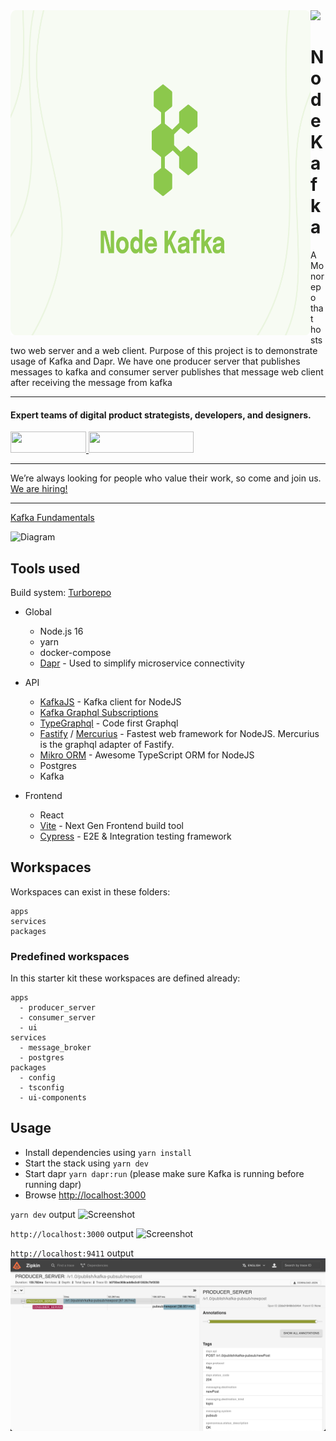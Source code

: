 <img align="left" src="./assets/preview.svg" width="480" height="520" />

<div>
  <a href="https://www.wednesday.is/?utm_source=github&utm_medium=kafka-node-example" align="left" style="margin-left: 0;">
    <img src="https://uploads-ssl.webflow.com/5ee36ce1473112550f1e1739/5f5879492fafecdb3e5b0e75_wednesday_logo.svg">
  </a>
  <p>
    <h1 align="left">Node Kafka </h1>
  </p>

  <p>
A Monorepo that hosts two web server and a web client. Purpose of this project is to demonstrate usage of Kafka and Dapr. We have one producer server that publishes messages to kafka and consumer server publishes that message web client after receiving the message from kafka
  </p>

---

  <p>
    <h4>
      Expert teams of digital product strategists, developers, and designers.
    </h4>
  </p>

  <div>
    <a href="https://www.wednesday.is/contact-us/?utm_source=github&utm_medium=kafka-node-example" target="_blank">
      <img src="https://uploads-ssl.webflow.com/5ee36ce1473112550f1e1739/5f6ae88b9005f9ed382fb2a5_button_get_in_touch.svg" width="121" height="34">
    </a>
    <a href="https://github.com/wednesday-solutions/" target="_blank">
      <img src="https://uploads-ssl.webflow.com/5ee36ce1473112550f1e1739/5f6ae88bb1958c3253756c39_button_follow_on_github.svg" width="168" height="34">
    </a>
  </div>

---

<span>We’re always looking for people who value their work, so come and join us. <a href="https://www.wednesday.is/hiring/?utm_source=github&utm_medium=kafka-node-example">We are hiring!</a></span>

</div>

<hr/>

[Kafka Fundamentals](https://www.youtube.com/watch?v=Ch5VhJzaoaI)

![Diagram](assets/diagram.png)

## Tools used

Build system: [Turborepo](https://turborepo.org/)

-   Global

    -   Node.js 16
    -   yarn
    -   docker-compose
    -   [Dapr](https://dapr.io/) - Used to simplify microservice connectivity

-   API

    -   [KafkaJS](https://kafka.js.org/) - Kafka client for NodeJS
    -   [Kafka Graphql Subscriptions](https://github.com/tomasAlabes/graphql-kafkajs-subscriptions)
    -   [TypeGraphql](https://typegraphql.com/) - Code first Graphql
    -   [Fastify](fastify.io) / [Mercurius](https://mercurius.dev/) - Fastest web framework for NodeJS. Mercurius is the graphql adapter of Fastify.
    -   [Mikro ORM](https://mikro-orm.io/) - Awesome TypeScript ORM for NodeJS
    -   Postgres
    -   Kafka

-   Frontend
    -   React
    -   [Vite](https://vitejs.dev) - Next Gen Frontend build tool
    -   [Cypress](https://www.cypress.io) - E2E & Integration testing framework

## Workspaces

Workspaces can exist in these folders:

```text
apps
services
packages
```

### Predefined workspaces

In this starter kit these workspaces are defined already:

```text
apps
  - producer_server
  - consumer_server
  - ui
services
  - message_broker
  - postgres
packages
  - config
  - tsconfig
  - ui-components
```

## Usage

-   Install dependencies using `yarn install`
-   Start the stack using `yarn dev`
-   Start dapr `yarn dapr:run` (please make sure Kafka is running before running dapr)
-   Browse [http://localhost:3000](http://localhost:3000)

`yarn dev` output
![Screenshot](assets/terminal.png)

`http://localhost:3000` output
![Screenshot](assets/node-kafka-fe.gif)

`http://localhost:9411` output
![Tracing](assets/tracing.png)
